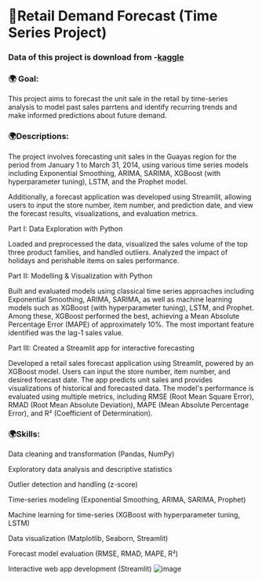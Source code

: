 # 🎇Retail Demand Forecast (Time Series Project)
### Data of this project is download from -[kaggle](https://www.kaggle.com/competitions/favorita-grocery-sales-forecasting/data)


### 🌍 Goal:
This project aims to forecast the unit sale in the retail by time-series analysis to model past sales parrtens and identify recurring trends and make informed predictions about future demand. 

### 🌍Descriptions:
The project involves forecasting unit sales in the Guayas region for the period from January 1 to March 31, 2014, using various time series models including Exponential Smoothing, ARIMA, SARIMA, XGBoost (with hyperparameter tuning), LSTM, and the Prophet model.

Additionally, a forecast application was developed using Streamlit, allowing users to input the store number, item number, and prediction date, and view the forecast results, visualizations, and evaluation metrics.

Part I: Data Exploration with Python

Loaded and preprocessed the data, visualized the sales volume of the top three product families, and handled outliers.
Analyzed the impact of holidays and perishable items on sales performance.


Part II: Modelling & Visualization with Python

Built and evaluated models using classical time series approaches including Exponential Smoothing, ARIMA, SARIMA, as well as machine learning models such as XGBoost (with hyperparameter tuning), LSTM, and Prophet.
Among these, XGBoost performed the best, achieving a Mean Absolute Percentage Error (MAPE) of approximately 10%. The most important feature identified was the lag-1 sales value.

Part III: Created a Streamlit app for interactive forecasting

Developed a retail sales forecast application using Streamlit, powered by an XGBoost model.
Users can input the store number, item number, and desired forecast date. The app predicts unit sales and provides visualizations of historical and forecasted data.
The model's performance is evaluated using multiple metrics, including RMSE (Root Mean Square Error), RMAD (Root Mean Absolute Deviation), MAPE (Mean Absolute Percentage Error), and R² (Coefficient of Determination).


### 🌍Skills:

Data cleaning and transformation (Pandas, NumPy)

Exploratory data analysis and descriptive statistics

Outlier detection and handling (z-score)

Time-series modeling (Exponential Smoothing, ARIMA, SARIMA, Prophet)

Machine learning for time-series (XGBoost with hyperparameter tuning, LSTM)

Data visualization (Matplotlib, Seaborn, Streamlit)

Forecast model evaluation (RMSE, RMAD, MAPE, R²)

Interactive web app development (Streamlit)
![image](https://github.com/user-attachments/assets/8cd89ed7-b045-4dcb-8fdc-a35549b2b537)


